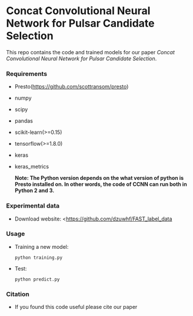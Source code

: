# Concat Convolutional Neural Network for Pulsar Candidate Selection

This repo contains the code and trained models for our paper *Concat Convolutional Neural Network for Pulsar Candidate Selection*.

### Requirements

- Presto(<https://github.com/scottransom/presto>)

- numpy

- scipy

- pandas

- scikit-learn(>=0.15)

- tensorflow(>=1.8.0)

- keras

- keras_metrics

  **Note: The Python version depends on the what version of python is Presto installed on. In other words, the code of CCNN can run both in Python 2 and 3.**

### Experimental data

- Download website: <https://github.com/dzuwhf/FAST_label_data

### Usage

- Training a new model:

  ```shell
  python training.py
  ```

- Test:

  ```shell
  python predict.py
  ```

### Citation

- If you found this code useful please cite our paper

